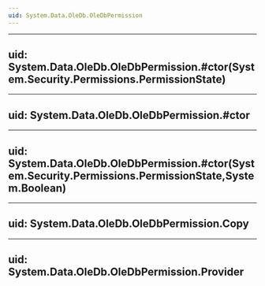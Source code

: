 ```yaml
---
uid: System.Data.OleDb.OleDbPermission
---
```


---
uid: System.Data.OleDb.OleDbPermission.#ctor(System.Security.Permissions.PermissionState)
---

---
uid: System.Data.OleDb.OleDbPermission.#ctor
---

---
uid: System.Data.OleDb.OleDbPermission.#ctor(System.Security.Permissions.PermissionState,System.Boolean)
---

---
uid: System.Data.OleDb.OleDbPermission.Copy
---

---
uid: System.Data.OleDb.OleDbPermission.Provider
---
